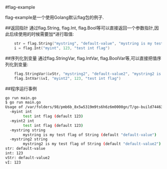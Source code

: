 #flag-example

flag-example是一个使用Golang默认flag包的例子.

##返回指针
通过flag.String, flag.Int, flag.Bool等可以直接返回一个参数指针,因此后续使用的时候需要加*进行取值:
```Go
    str = flag.String("mystring", "default-value", "mystring is my test flag of String")
    i = flag.Int("myint", 123, "test int flag")
```

##序列化到变量
通过flag.StringVar, flag.IntVar, flag.BoolVar等,可以直接把值序列化到变量:
```Go
    flag.StringVar(&vStr, "mystring2", "default-value2", "mystring2 is my test flag of String")
	flag.IntVar(&vI, "myint2", 123, "test int flag")
```

##程序运行事例
```Bash
go run main.go
$ go run main.go
Usage of /var/folders/98/pmb6b_8x5w5319m9ts6h6z6m0000gn/T/go-build744639267/command-line-arguments/_obj/exe/main:
  -myint int
        test int flag (default 123)
  -myint2 int
        test int flag (default 123)
  -mystring string
        mystring is my test flag of String (default "default-value")
  -mystring2 string
        mystring2 is my test flag of String (default "default-value2")
str: default-value
int: 123
vStr: default-value2
vI: 123
```